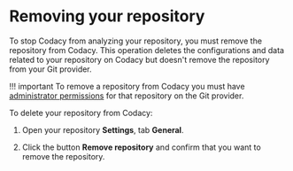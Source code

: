 # Removing your repository

To stop Codacy from analyzing your repository, you must remove the repository from Codacy. This operation deletes the configurations and data related to your repository on Codacy but doesn't remove the repository from your Git provider.

!!! important
    To remove a repository from Codacy you must have [administrator permissions](../organizations/roles-and-permissions-for-synced-organizations.md) for that repository on the Git provider.

To delete your repository from Codacy:

1.  Open your repository **Settings**, tab **General**.

1.  Click the button **Remove repository** and confirm that you want to remove the repository.
